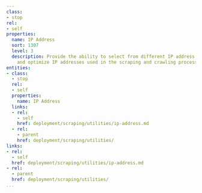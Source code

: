 ```yaml
---
class:
- stop
rel:
- self
properties:
  name: IP Address
  sort: 1307
  level: 3
  description: Provide the ability to select from different IP address pools, change,
    and optimize IP addresses used in the scraping and crawling process.
entities:
- class:
  - stop
  rel:
  - self
  properties:
    name: IP Address
  links:
  - rel:
    - self
    href: deployment/scraping/utilities/ip-address.md
  - rel:
    - parent
    href: deployment/scraping/utilities/
links:
- rel:
  - self
  href: deployment/scraping/utilities/ip-address.md
- rel:
  - parent
  href: deployment/scraping/utilities/
...
```

